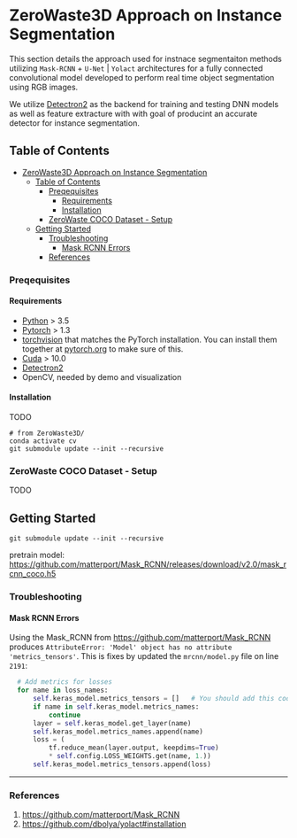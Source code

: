 # ZeroWaste3D Approach  on Instance Segmentation 

This section details the approach used for instnace segmentaiton methods utilizing `Mask-RCNN` + `U-Net` | `Yolact` architectures for a fully connected convolutional model developed to perform real time object segmentation using RGB images. 

We utilize [Detectron2](https://github.com/facebookresearch/detectron2) as the backend for training and testing DNN models as well as feature extracture with with goal of producint an accurate detector for instance segmentation.


## Table of Contents
- [ZeroWaste3D Approach  on Instance Segmentation](#zerowaste3d-approach-on-instance-segmentation)
  - [Table of Contents](#table-of-contents)
    - [Preqequisites](#preqequisites)
      - [Requirements](#requirements)
      - [Installation](#installation)
    - [ZeroWaste COCO Dataset - Setup](#zerowaste-coco-dataset---setup)
  - [Getting Started](#getting-started)
    - [Troubleshooting](#troubleshooting)
      - [Mask RCNN Errors](#mask-rcnn-errors)
    - [References](#references)

### Preqequisites

#### Requirements
* [Python](https://www.python.org/downloads/) > 3.5
* [Pytorch](http://pytorch.org/) > 1.3
* [torchvision](https://github.com/pytorch/vision/) that matches the PyTorch installation. You can install them together at [pytorch.org](https://pytorch.org/) to make sure of this.
* [Cuda](https://developer.nvidia.com/cuda-toolkit) > 10.0
* [Detectron2](https://github.com/facebookresearch/detectron2)
* OpenCV, needed by demo and visualization


#### Installation

TODO

```
# from ZeroWaste3D/
conda activate cv
git submodule update --init --recursive
```


### ZeroWaste COCO Dataset - Setup

TODO


## Getting Started

```
git submodule update --init --recursive
```

pretrain model: https://github.com/matterport/Mask_RCNN/releases/download/v2.0/mask_rcnn_coco.h5




### Troubleshooting

#### Mask RCNN Errors

Using the Mask_RCNN from https://github.com/matterport/Mask_RCNN produces `AttributeError: 'Model' object has no attribute 'metrics_tensors'`. This is fixes by updated the `mrcnn/model.py` file on line `2191`:

```py
  # Add metrics for losses
  for name in loss_names:
      self.keras_model.metrics_tensors = []   # You should add this code
      if name in self.keras_model.metrics_names:
          continue
      layer = self.keras_model.get_layer(name)
      self.keras_model.metrics_names.append(name)
      loss = (
          tf.reduce_mean(layer.output, keepdims=True)
          * self.config.LOSS_WEIGHTS.get(name, 1.))
      self.keras_model.metrics_tensors.append(loss)
```

---
### References

1. https://github.com/matterport/Mask_RCNN
2. https://github.com/dbolya/yolact#installation